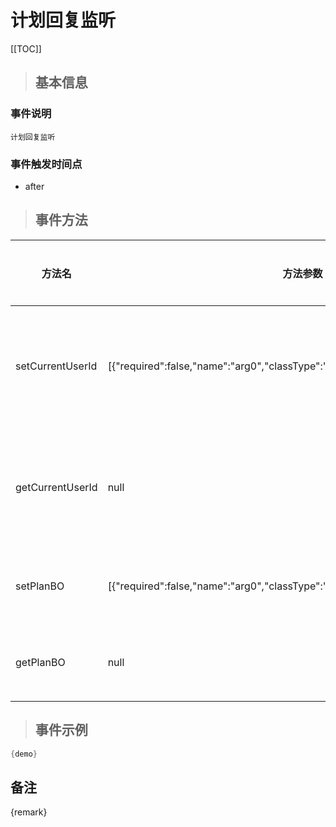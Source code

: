# 计划回复监听

[[TOC]]

>## 基本信息

### 事件说明
```text
计划回复监听
```

### 事件触发时间点
- after

>## 事件方法

方法名 | 方法参数 | 方法返回值 | 版本 | 参数描述
 --- | --- | --- | --- | --- 
setCurrentUserId|[{"required":false,"name":"arg0","classType":"java.lang.Long"}]|void|设置计划回复人id
getCurrentUserId|null|java.lang.Long|获取计划回复人id
setPlanBO|[{"required":false,"name":"arg0","classType":"com.seeyon.apps.plan.bo.PlanBO"}]|void|设置计划BO
getPlanBO|null|com.seeyon.apps.plan.bo.PlanBO|获取计划BO


> ## 事件示例

```java
{demo}
```

## 备注
{remark}